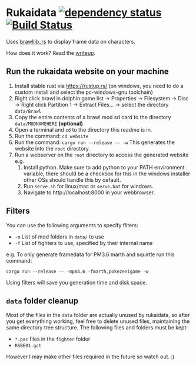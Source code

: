 # Rukaidata [![dependency status](https://deps.rs/repo/github/rukai/rukaidata/status.svg)](https://deps.rs/repo/github/rukai/rukaidata) [![Build Status](https://travis-ci.com/rukai/rukaidata.svg?branch=master)](https://travis-ci.com/rukai/rukaidata)

Uses [brawllib_rs](https://github.com/rukai/brawllib_rs) to display frame data on characters.

How does it work? Read the [writeup](docs/writeup.md).

## Run the rukaidata website on your machine

1.  Install stable rust via https://rustup.rs/ (on windows, you need to do a custom install and select the pc-windows-gnu toolchain)
2.  Right click brawl in dolphin game list -> Properties -> Filesystem -> Disc -> Right click Partition 1 -> Extract Files... -> select the directory `data/Brawl`
3.  Copy the entire contents of a brawl mod sd card to the directory `data/MODNAMEHERE` **(optional)**
4.  Open a terminal and `cd` to the directory this readme is in.
5.  Run the command: `cd website`
6.  Run the command: `cargo run --release -- -w` This generates the website into the `root` directory.
7.  Run a webserver on the `root` directory to access the generated website e.g.
    1.  Install python. Make sure to add python to your PATH environment variable, there should be a checkbox for this in the windows installer other OSs should handle this by default.
    2.  Run `serve.sh` for linux/mac or `serve.bat` for windows.
    3.  Navigate to http://localhost:8000 in your webbrowser.

## Filters

You can use the following arguments to specify filters:

*   `-m` List of mod folders in `data/` to use
*   `-f` List of fighters to use, specified by their internal name

e.g. To only generate framedata for PM3.6 marth and squirtle run this command:

`cargo run --release -- -mpm3.6 -fmarth,pokezenigame -w`

Using filters will save you generation time and disk space.

## `data` folder cleanup

Most of the files in the `data` folder are actually unused by rukaidata, so after you get everything working, feel free to delete unused files, maintaining the same directory tree structure.
The following files and folders must be kept:
*   `*.pac` files in the `fighter` folder
*   `RSBE01.gct`

However I may make other files required in the future so watch out. :)

